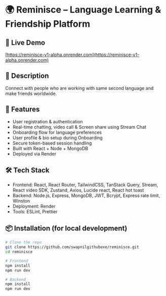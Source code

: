 # 🌍 Reminisce – Language Learning & Friendship Platform

## 🚀 Live Demo
[https://reminisce-v1-alpha.onrender.com](https://reminisce-v1-alpha.onrender.com)

## 📖 Description
Connect with people who are working with same second language and make friends worldwide.

## 🧩 Features
- User registration & authentication
- Real-time chatting, video call & Screen share using Stream Chat
- Onboarding flow for language preferences
- User profile & bio setup during Onboarding
- Secure token-based session handling
- Built with React + Node + MongoDB
- Deployed via Render

## 🛠️ Tech Stack
- Frontend: React, React Router, TailwindCSS, TanStack Query, Stream, React video SDK, Zustand, Axios, Lucide react, React hot toast
- Backend: Node.js, Express, MongoDB, JWT, Bcrypt, Express rate limit, Winston
- Deployment: Render
- Tools: ESLint, Prettier

## 📦 Installation (for local development)

```bash
# Clone the repo
git clone https://github.com/swapnilgithubexe/reminisce.git
cd reminisce

# Frontend
npm install
npm run dev

# Backend
npm install
npm run dev
